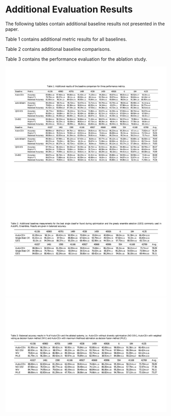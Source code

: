 # Additional Evaluation Results

The following tables contain additional baseline results not presented in the paper.

Table 1 contains additional metric results for all baselines.

Table 2 contains additional baseline comparisons.

Table 3 contains the performance evaluation for the ablation study.

![Table 1](https://github.com/juliusvoggesberger/auto-cen/blob/main/evaluation/additional_baselines.png?raw=true)
![Table 2](https://github.com/juliusvoggesberger/auto-cen/blob/main/evaluation/baseline_results.png?raw=true)
![Table 3](https://github.com/juliusvoggesberger/auto-cen/blob/main/evaluation/ablation_results.png?raw=true)
